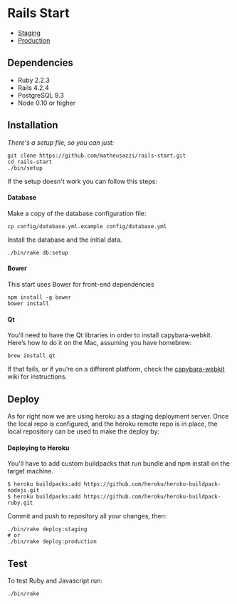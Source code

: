 # Rails Start

- [Staging](http://app.herokuapp.com/)
- [Production](http://app.herokuapp.com/)

## Dependencies

 * Ruby 2.2.3
 * Rails 4.2.4
 * PostgreSQL 9.3
 * Node 0.10 or higher

## Installation

*There's a setup file, so you can just:*

```
git clone https://github.com/matheusazzi/rails-start.git
cd rails-start
./bin/setup
```

If the setup doesn't work you can follow this steps:

#### Database

Make a copy of the database configuration file:

```
cp config/database.yml.example config/database.yml
```

Install the database and the initial data.

```
./bin/rake db:setup
```

#### Bower

This start uses Bower for front-end dependencies

```
npm install -g bower
bower install
```

#### Qt

You’ll need to have the Qt libraries in order to install capybara-webkit. Here’s how to do it on the Mac, assuming you have homebrew:

```
brew install qt
```

If that fails, or if you’re on a different platform, check the [capybara-webkit](https://github.com/thoughtbot/capybara-webkit/wiki/Installing-Qt-and-compiling-capybara-webkit) wiki for instructions.

## Deploy

As for right now we are using heroku as a staging deployment server.
Once the local repo is configured, and the heroku remote repo is in place,
the local repository can be used to make the deploy by:

#### Deploying to Heroku

You'll have to add custom buildpacks that run bundle and npm install on the target machine.

```
$ heroku buildpacks:add https://github.com/heroku/heroku-buildpack-nodejs.git
$ heroku buildpacks:add https://github.com/heroku/heroku-buildpack-ruby.git
```

Commit and push to repository all your changes, then:

```
./bin/rake deploy:staging
# or
./bin/rake deploy:production
```

## Test

To test Ruby and Javascript run:

```
./bin/rake
```
